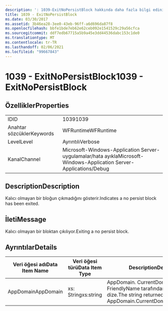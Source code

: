 ```yaml
---
description: ': 1039-ExitNoPersistBlock hakkında daha fazla bilgi edinin'
title: 1039 - ExitNoPersistBlock
ms.date: 03/30/2017
ms.assetid: 3b46ea28-3ee0-43eb-96ff-a6d696da87f8
ms.openlocfilehash: bbfe1bde7eb62e62ceb092e1541529c29a56cfca
ms.sourcegitcommit: ddf7edb67715a5b9a45e3dd44536dabc153c1de0
ms.translationtype: MT
ms.contentlocale: tr-TR
ms.lasthandoff: 02/06/2021
ms.locfileid: "99667843"
---
```

# <a name="1039---exitnopersistblock"></a><span data-ttu-id="07488-103">1039 - ExitNoPersistBlock</span><span class="sxs-lookup"><span data-stu-id="07488-103">1039 - ExitNoPersistBlock</span></span>

## <a name="properties"></a><span data-ttu-id="07488-104">Özellikler</span><span class="sxs-lookup"><span data-stu-id="07488-104">Properties</span></span>  
  
|||  
|-|-|  
|<span data-ttu-id="07488-105">ID</span><span class="sxs-lookup"><span data-stu-id="07488-105">ID</span></span>|<span data-ttu-id="07488-106">1039</span><span class="sxs-lookup"><span data-stu-id="07488-106">1039</span></span>|  
|<span data-ttu-id="07488-107">Anahtar sözcükler</span><span class="sxs-lookup"><span data-stu-id="07488-107">Keywords</span></span>|<span data-ttu-id="07488-108">WFRuntime</span><span class="sxs-lookup"><span data-stu-id="07488-108">WFRuntime</span></span>|  
|<span data-ttu-id="07488-109">Level</span><span class="sxs-lookup"><span data-stu-id="07488-109">Level</span></span>|<span data-ttu-id="07488-110">Ayrıntılı</span><span class="sxs-lookup"><span data-stu-id="07488-110">Verbose</span></span>|  
|<span data-ttu-id="07488-111">Kanal</span><span class="sxs-lookup"><span data-stu-id="07488-111">Channel</span></span>|<span data-ttu-id="07488-112">Microsoft-Windows-Application Server-uygulamalar/hata ayıkla</span><span class="sxs-lookup"><span data-stu-id="07488-112">Microsoft-Windows-Application Server-Applications/Debug</span></span>|  
  
## <a name="description"></a><span data-ttu-id="07488-113">Description</span><span class="sxs-lookup"><span data-stu-id="07488-113">Description</span></span>  

 <span data-ttu-id="07488-114">Kalıcı olmayan bir bloğun çıkmadığını gösterir.</span><span class="sxs-lookup"><span data-stu-id="07488-114">Indicates a no persist block has been exited.</span></span>  
  
## <a name="message"></a><span data-ttu-id="07488-115">İleti</span><span class="sxs-lookup"><span data-stu-id="07488-115">Message</span></span>  

 <span data-ttu-id="07488-116">Kalıcı olmayan bir bloktan çıkılıyor.</span><span class="sxs-lookup"><span data-stu-id="07488-116">Exiting a no persist block.</span></span>  
  
## <a name="details"></a><span data-ttu-id="07488-117">Ayrıntılar</span><span class="sxs-lookup"><span data-stu-id="07488-117">Details</span></span>  
  
|<span data-ttu-id="07488-118">Veri öğesi adı</span><span class="sxs-lookup"><span data-stu-id="07488-118">Data Item Name</span></span>|<span data-ttu-id="07488-119">Veri öğesi türü</span><span class="sxs-lookup"><span data-stu-id="07488-119">Data Item Type</span></span>|<span data-ttu-id="07488-120">Description</span><span class="sxs-lookup"><span data-stu-id="07488-120">Description</span></span>|  
|--------------------|--------------------|-----------------|  
|<span data-ttu-id="07488-121">AppDomain</span><span class="sxs-lookup"><span data-stu-id="07488-121">AppDomain</span></span>|<span data-ttu-id="07488-122">xs: String</span><span class="sxs-lookup"><span data-stu-id="07488-122">xs:string</span></span>|<span data-ttu-id="07488-123">AppDomain. CurrentDomain. FriendlyName tarafından döndürülen dize.</span><span class="sxs-lookup"><span data-stu-id="07488-123">The string returned by AppDomain.CurrentDomain.FriendlyName.</span></span>|
